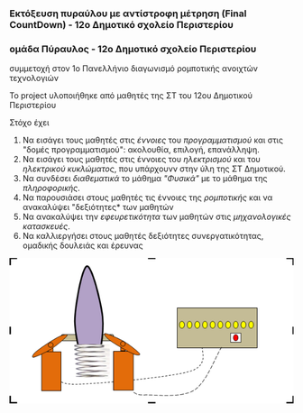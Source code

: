 ### Εκτόξευση πυραύλου με αντίστροφη μέτρηση (Final CountDown) - 12ο Δημοτικό σχολείο Περιστερίου
### ομάδα Πύραυλος - 12ο Δημοτικό σχολείο Περιστερίου
 συμμετοχή στον 1ο Πανελλήνιο διαγωνισμό ρομποτικής ανοιχτών τεχνολογιών   
 
 Το project υλοποιήθηκε από μαθητές της ΣΤ του 12ου Δημοτικού Περιστερίου
 
 Στόχο έχει
 1. Να εισάγει τους μαθητές στις *έννοιες* του *προγραμματισμού* και στις "δομές προγραμματισμού": ακολουθία, επιλογή, επανάλληψη.
 2. Να εισάγει τους μαθητές στις έννοιες του *ηλεκτρισμού* και του *ηλεκτρικού κυκλώματος*, που υπάρχουνν στην ύλη της ΣΤ Δημοτικού.
 3. Να συνδέσει *διαθεματικά* το μάθημα *"Φυσικά"* με το μάθημα της *πληροφορικής*.
 4. Να παρουσιάσει στους μαθητές τις έννοιες της *ρομποτικής* και να ανακαλύψει "δεξιότητες* των μαθητών
 5. Να ανακαλύψει την *εφευρετικότητα* των μαθητών στις *μηχανολογικές κατασκευές*.
 6. Να καλλιεργήσει στους μαθητές δεξιότητες συνεργατικότητας, ομαδικής δουλειάς και έρευνας
 
![μοντέλο του πυραύλου](/assets/images/tux.png)
